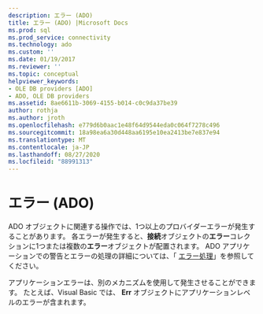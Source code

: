 ```yaml
---
description: エラー (ADO)
title: エラー (ADO) |Microsoft Docs
ms.prod: sql
ms.prod_service: connectivity
ms.technology: ado
ms.custom: ''
ms.date: 01/19/2017
ms.reviewer: ''
ms.topic: conceptual
helpviewer_keywords:
- OLE DB providers [ADO]
- ADO, OLE DB providers
ms.assetid: 8ae6611b-3069-4155-b014-c0c9da37be39
author: rothja
ms.author: jroth
ms.openlocfilehash: e779d6b0aac1e48f64d9544eda0c064f7278c496
ms.sourcegitcommit: 18a98ea6a30d448aa6195e10ea2413be7e837e94
ms.translationtype: MT
ms.contentlocale: ja-JP
ms.lasthandoff: 08/27/2020
ms.locfileid: "88991313"
---
```

# <a name="errors-ado"></a>エラー (ADO)
ADO オブジェクトに関連する操作では、1つ以上のプロバイダーエラーが発生することがあります。 各エラーが発生すると、**接続**オブジェクトの**エラー**コレクションに1つまたは複数の**エラー**オブジェクトが配置されます。 ADO アプリケーションでの警告とエラーの処理の詳細については、「 [エラー処理](./error-handling.md)」を参照してください。  
  
 アプリケーションエラーは、別のメカニズムを使用して発生させることができます。 たとえば、Visual Basic では、 **Err** オブジェクトにアプリケーションレベルのエラーが含まれます。